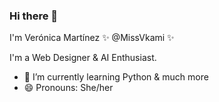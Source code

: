 ### Hi there 👋

I'm Verónica Martínez ✨ @MissVkami ✨ 

I'm a Web Designer & AI Enthusiast.

- 🌱 I’m currently learning Python & much more
- 😄 Pronouns: She/her

